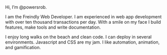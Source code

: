 Hi, I’m @powersrob.

I am the Freindly Web Developer. I am experienced in web app development with over ten thousand transactions per day. With a smile on my face I build features, make tools and write documentation.

I enjoy long walks on the beach and clean code. I can deploy in several environments. Javascript and CSS are my jam. I like automation, animation, and gamification.


<!---
powersrob/powersrob is a ✨ special ✨ repository because its `README.md` (this file) appears on your GitHub profile.
You can click the Preview link to take a look at your changes.
--->

